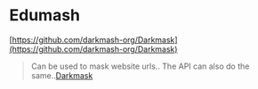 <!--
DATE: February 17 2023
-->

# Edumash
[https://github.com/darkmash-org/Darkmask](https://github.com/darkmash-org/Darkmask)

> Can be used to mask website urls.. The API can also do the same..[Darkmask](https://darkmash-org.github.io/Darkmask/)